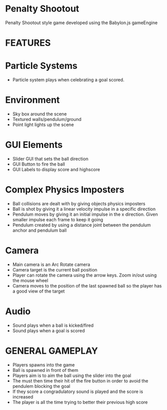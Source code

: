 # Penalty Shootout
Penalty Shootout style game developed using the Babylon.js gameEngine

# FEATURES<br />

# Particle Systems<br />
  * Particle system plays when celebrating a goal scored. <br />
  
# Environment<br />
  * Sky box around the scene <br />
  * Textured walls/pendulum/ground <br />
  * Point light lights up the scene <br />
  
# GUI Elements <br />
  * Slider GUI that sets the ball direction <br />
  * GUI Button to fire the ball <br />
  * GUI Labels to display score and highscore <br />
  
# Complex Physics Imposters<br />
  * Ball collisions are dealt with by giving objects physics imposters<br />
  * Ball is shot by giving it a linear velocity impulse in a specific direction<br />
  * Pendulum moves by giving it an initial impulse in the x direction. Given smaller impulse each frame to keep it going<br />
  * Pendulum created by using a distance joint between the pendulum anchor and pendulum ball <br />
  
# Camera
  * Main camera is an Arc Rotate camera <br />
  * Camera target is the current ball position <br />
  * Player can rotate the camera using the arrow keys. Zoom in/out using the mouse wheel <br />
  * Camera moves to the position of the last spawned ball so the player has a good view of the target <br />
  
  
# Audio 
  * Sound plays when a ball is kicked/fired <br />
  * Sound plays when a goal is scored <br />

# GENERAL GAMEPLAY
  * Players spawns into the game <br />
  * Ball is spawned in front of them <br />
  * Players aim is to aim the ball using the slider into the goal <br />
  * The must then time their hit of the fire button in order to avoid the pendulem blocking the goal <br />
  * If they score a congradulatory sound is played and the score is increased <br />
  * The player is all the time trying to better their previous high score <br />

  
  
  

